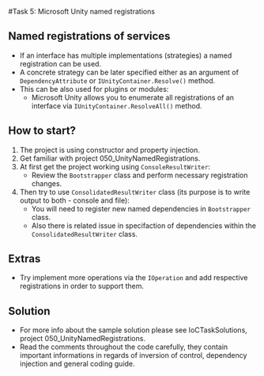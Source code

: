 #Task 5: Microsoft Unity named registrations

## Named registrations of services

* If an interface has multiple implementations (strategies) a named registration can be used.
* A concrete strategy can be later specified either as an argument of ```DependencyAttribute``` or ```IUnityContainer.Resolve()``` method.
* This can be also used for plugins or modules:
  * Microsoft Unity allows you to enumerate all registrations of an interface via ```IUnityContainer.ResolveAll()``` method.

## How to start?

1. The project is using constructor and property injection.
2. Get familiar with project 050_UnityNamedRegistrations.
3. At first get the project working using ```ConsoleResultWriter```:
   * Review the ```Bootstrapper``` class and perform necessary registration changes.
4. Then try to use ```ConsolidatedResultWriter``` class (its purpose is to write output to both - console and file):
   * You will need to register new named dependencies in ```Bootstrapper``` class.
   * Also there is related issue in specifaction of dependencies within the ```ConsolidatedResultWriter``` class.

## Extras

* Try implement more operations via the ```IOperation``` and add respective registrations in order to support them.

## Solution

* For more info about the sample solution please see IoCTaskSolutions, project 050_UnityNamedRegistrations.
* Read the comments throughout the code carefully, they contain important informations in regards of inversion of control, dependency injection and general coding guide.
